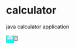# calculator
java calculator application

[<img align="left" alt="shrikrishna umbare | Linkedin" width="22px" src="Capture.PNG" />]
